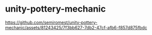 # unity-pottery-mechanic



https://github.com/semiromest/unity-pottery-mechanic/assets/81243425/7f3bb627-7db2-47cf-afb6-f857d875fbdc

